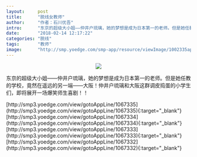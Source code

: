 ```yaml
---
layout:     post
title:      "脱线女教师"
author:     "作者：石川优吾"
intro:      "东京的超级大小姐——仲井户琉璃，她的梦想是成为日本第一的老师。但是她任教的学校，竟然在遥远的另一端——大阪！仲井户琉璃和大阪这群调皮捣蛋的小学生们，即将展开一场爆笑师生喜剧！！"
date:       "2018-02-14 12:17:22"
categories: "脱线"
tags:       "教师"
image:      "http://smp.yoedge.com/smp-app/resource/viewImage/1002335appline.png"
---
```

<div style="text-align: center">
<p><img src="http://smp.yoedge.com/smp-app/resource/viewImage/1002335appline.png"/></p>
</div>
<p class="post-meta">
<span>东京的超级大小姐——仲井户琉璃，她的梦想是成为日本第一的老师。但是她任教的学校，竟然在遥远的另一端——大阪！仲井户琉璃和大阪这群调皮捣蛋的小学生们，即将展开一场爆笑师生喜剧！！</span>
</p>
[http://smp3.yoedge.com/view/gotoAppLine/1067335](http://smp3.yoedge.com/view/gotoAppLine/1067335){:target="_blank"}
[http://smp3.yoedge.com/view/gotoAppLine/1067334](http://smp3.yoedge.com/view/gotoAppLine/1067334){:target="_blank"}
[http://smp3.yoedge.com/view/gotoAppLine/1067333](http://smp3.yoedge.com/view/gotoAppLine/1067333){:target="_blank"}
[http://smp3.yoedge.com/view/gotoAppLine/1067332](http://smp3.yoedge.com/view/gotoAppLine/1067332){:target="_blank"}


